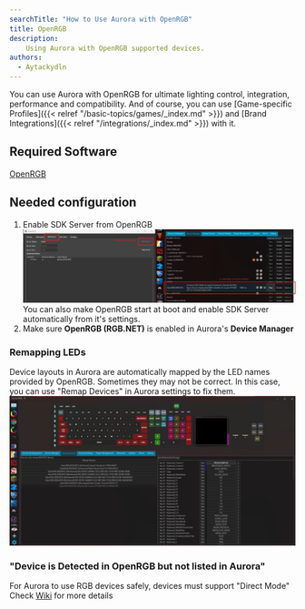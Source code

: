 ```yaml
---
searchTitle: "How to Use Aurora with OpenRGB"
title: OpenRGB
description:
    Using Aurora with OpenRGB supported devices.
authors:
  - Aytackydln
---
```


You can use Aurora with OpenRGB for ultimate lighting control, integration, performance and compatibility.
And of course, you can use [Game-specific Profiles]({{< relref "/basic-topics/games/_index.md" >}})
and [Brand Integrations]({{< relref "/integrations/_index.md" >}}) with it.

## Required Software

[OpenRGB](https://openrgb.org/)

## Needed configuration

1. Enable SDK Server from OpenRGB
![OpenRGB Setup screenshot](openrgb-setup.png)
You can also make OpenRGB start at boot and enable SDK Server automatically from it's settings.
2. Make sure **OpenRGB (RGB.NET)** is enabled in Aurora's **Device Manager**

### Remapping LEDs
Device layouts in Aurora are automatically mapped by the LED names provided by OpenRGB.
Sometimes they may not be correct. In this case, you can use "Remap Devices" in Aurora settings to fix them.
![Remap Devices settings screenshot with some keyboard keys remapped](remap-keys.png)

### "Device is Detected in OpenRGB but not listed in Aurora"
For Aurora to use RGB devices safely, devices must support "Direct Mode"
Check [Wiki](https://github.com/Aurora-RGB/Aurora/wiki) for more details
